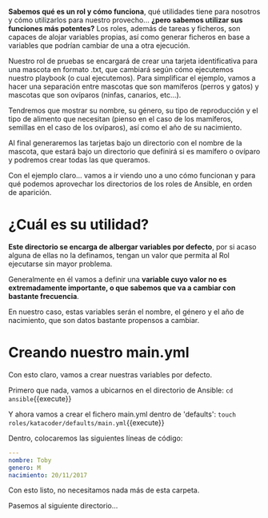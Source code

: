 **Sabemos qué es un rol y cómo funciona**, qué utilidades tiene para nosotros y cómo utilizarlos para nuestro provecho... **¿pero sabemos utilizar sus funciones más potentes?** Los roles, además de tareas y ficheros, son capaces de alojar variables propias, así como generar ficheros en base a variables que podrían cambiar de una a otra ejecución.

Nuestro rol de pruebas se encargará de crear una tarjeta identificativa para una mascota en formato .txt, que cambiará según cómo ejecutemos nuestro playbook (o cual ejecutemos). Para simplificar el ejemplo, vamos a hacer una separación entre mascotas que son mamíferos (perros y gatos) y mascotas que son ovíparos (ninfas, canarios, etc...).

Tendremos que mostrar su nombre, su género, su tipo de reproducción y el tipo de alimento que necesitan (pienso en el caso de los mamíferos, semillas en el caso de los ovíparos), así como el año de su nacimiento.

Al final generaremos las tarjetas bajo un directorio con el nombre de la mascota, que estará bajo un directorio que definirá si es mamífero o ovíparo y podremos crear todas las que queramos. 

Con el ejemplo claro... vamos a ir viendo uno a uno cómo funcionan y para qué podemos aprovechar los directorios de los roles de Ansible, en orden de aparición.

# ¿Cuál es su utilidad?
**Este directorio se encarga de albergar variables por defecto**, por si acaso alguna de ellas no la definamos, tengan un valor que permita al Rol ejecutarse sin mayor problema.

Generalmente en él vamos a definir una **variable cuyo valor no es extremadamente importante, o que sabemos que va a cambiar con bastante frecuencia**. 

En nuestro caso, estas variables serán el nombre, el género y el año de nacimiento, que son datos bastante propensos a cambiar. 

# Creando nuestro main.yml

Con esto claro, vamos a crear nuestras variables por defecto.

Primero que nada, vamos a ubicarnos en el directorio de Ansible: `cd ansible`{{execute}}

Y ahora vamos a crear el fichero main.yml dentro de 'defaults': `touch roles/katacoder/defaults/main.yml`{{execute}}

Dentro, colocaremos las siguientes líneas de código:

```yaml
---
nombre: Toby
genero: M
nacimiento: 20/11/2017
```

Con esto listo, no necesitamos nada más de esta carpeta. 

Pasemos al siguiente directorio...
